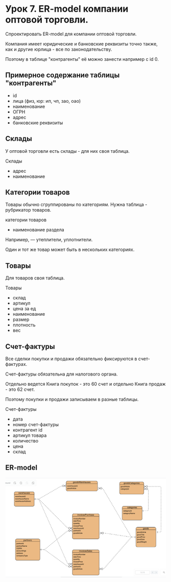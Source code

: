 # Урок 7. ER-model компании оптовой торговли.

Спроектировать ER-model для компании оптовой торговли.

Компания имеет юридические и банковские реквизиты точно также, как и другие юрлица - все по законодательству. 

Поэтому в таблице "контрагенты" её можно занести например с id 0.

## Примерное содержание таблицы "контрагенты"

- id
- лица (физ, юр: ип, чп, зао, оао)
- наименование
- ОГРН
- адрес
- банковские реквизиты

## Склады

У оптовой торговли есть склады - для них своя таблица.

Склады
- адрес
- наименование

## Категории товаров

Товары обычно сгруппированы по категориям. Нужна таблица - рубрикатор товаров.

категории товаров
- наименование раздела

Например, — утеплители, уплотнители.

Один и тот же товар может быть в нескольких категориях.

## Товары

Для товаров своя таблица.

Товары
- склад
- артикул
- цена за ед
- наименование
- размер
- плотность
- вес

## Счет-фактуры

Все сделки покупки и продажи обязательно фиксируются в счет-фактурах.

Счет-фактуры обязательна для налогового органа.

Отдельно ведется Книга покупок - это 60 счет и отдельно Книга продаж - это 62 счет.

Поэтому покупки и продажи записываем в разные таблицы.

Счет-фактуры
- дата
- номер счет-фактуры
- контрагент id
- артикул товара
- количество
- цена
- склад


## ER-model

![ER-model](./ER-model.png)
